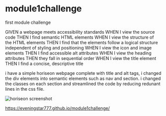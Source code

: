 # module1challenge
first module challenge 

GIVEN a webpage meets accessibility standards
WHEN I view the source code
THEN I find semantic HTML elements
WHEN I view the structure of the HTML elements
THEN I find that the elements follow a logical structure independent of styling and positioning
WHEN I view the icon and image elements
THEN I find accessible alt attributes
WHEN I view the heading attributes
THEN they fall in sequential order
WHEN I view the title element
THEN I find a concise, descriptive title
 
 i have a simple horiseon webpage complete with title and alt tags, i changed the div elements 
 into semantic elements such as nav and section. i changed the classes on each section and streamlined the code by reducing redunant lines in the css file.


![horiseon screenshot](../../../Downloads/Horiseon.png)

 https://eveningstar777.github.io/module1challenge/